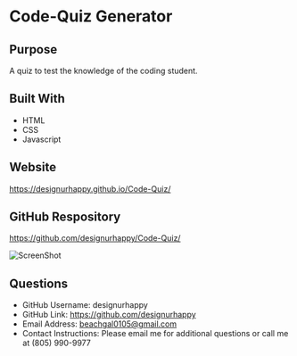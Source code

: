 # Code-Quiz Generator

## Purpose
A quiz to test the knowledge of the coding student.

## Built With
* HTML
* CSS
* Javascript

## Website
https://designurhappy.github.io/Code-Quiz/

## GitHub Respository
https://github.com/designurhappy/Code-Quiz/

![ScreenShot](./client/src/assets/img/Code-Quiz.png)


## Questions
* GitHub Username: designurhappy
* GitHub Link: https://github.com/designurhappy
* Email Address: beachgal0105@gmail.com
* Contact Instructions: Please email me for additional questions or call me at (805) 990-9977
